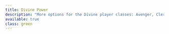 ```yaml
---
title: Divine Power
description: "More options for the Divine player classes: Avenger, Cleric, Invoker, Paladin"
available: true
class: green
---
```


